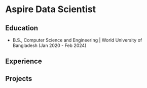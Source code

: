 # Aspire Data Scientist

## Education
- B.S., Computer Science and Engineering | World University of Bangladesh (Jan 2020 - Feb 2024)

## Experience

## Projects
